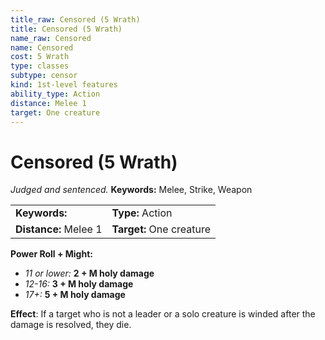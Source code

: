 ```yaml
---
title_raw: Censored (5 Wrath)
title: Censored (5 Wrath)
name_raw: Censored
name: Censored
cost: 5 Wrath
type: classes
subtype: censor
kind: 1st-level features
ability_type: Action
distance: Melee 1
target: One creature
---
```


# Censored (5 Wrath)

*Judged and sentenced.* **Keywords:** Melee, Strike, Weapon

|                       |                          |
| :-------------------- | :----------------------- |
| **Keywords:**         | **Type:** Action         |
| **Distance:** Melee 1 | **Target:** One creature |

**Power Roll + Might:**

- *11 or lower:* **2 + M holy damage**
- *12-16:* **3 + M holy damage**
- *17+:* **5 + M holy damage**

**Effect**: If a target who is not a leader or a solo creature is winded after the damage is resolved, they die.
